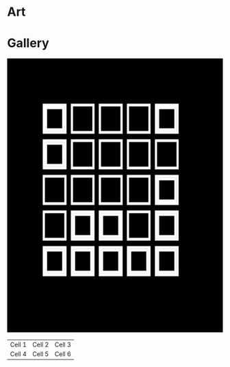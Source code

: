 # Art



# Gallery
<img src="https://github.com/milioe/Art/blob/main/Files/Images/01.png" alt="foto" width = 640px height = 640px>


<table>
  <tr>
    <td>Cell 1</td>
    <td>Cell 2</td>
    <td>Cell 3</td>
  </tr>
  <tr>
    <td>Cell 4</td>
    <td>Cell 5</td>
    <td>Cell 6</td>
  </tr>
</table>
